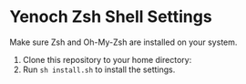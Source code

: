 # Yenoch Zsh Shell Settings

Make sure Zsh and Oh-My-Zsh are installed on your system.

1. Clone this repository to your home directory:
2. Run `sh install.sh` to install the settings.

